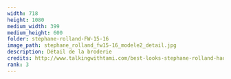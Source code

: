 ```yaml
---
width: 718
height: 1080
medium_width: 399
medium_height: 600
folder: stephane-rolland-FW-15-16
image_path: stephane_rolland_fw15-16_modele2_detail.jpg
description: Détail de la broderie
credits: http://www.talkingwithtami.com/best-looks-stephane-rolland-haute-couture-fall-2015
rank: 3
---
```

